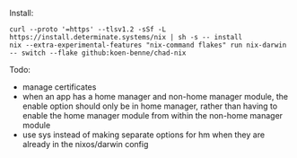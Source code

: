 Install:
```
curl --proto '=https' --tlsv1.2 -sSf -L https://install.determinate.systems/nix | sh -s -- install
nix --extra-experimental-features "nix-command flakes" run nix-darwin -- switch --flake github:koen-benne/chad-nix
```


Todo:
- manage certificates
- when an app has a home manager and non-home manager module, the enable option should only be in home manager, rather than having to enable the home manager module from within the non-home manager module
- use sys instead of making separate options for hm when they are already in the nixos/darwin config

